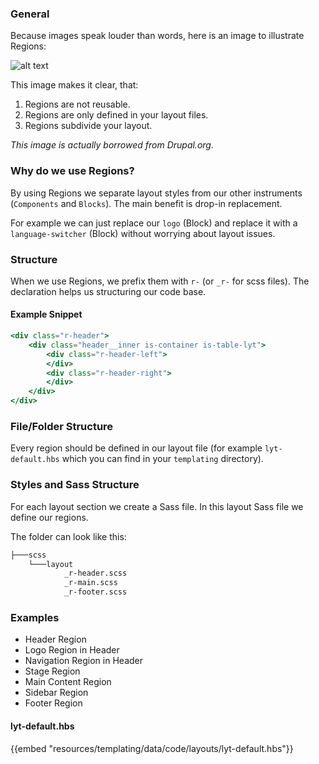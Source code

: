 ### General 

Because images speak louder than words, here is an image to illustrate Regions:

![alt text](/img/temp/regions.jpg "Regions")

This image makes it clear, that: 

1. Regions are not reusable. 
2. Regions are only defined in your layout files.
3. Regions subdivide your layout.

_This image is actually borrowed from Drupal.org._

### Why do we use Regions?

By using Regions we separate layout styles from our other instruments (`Components` and `Blocks`). The main benefit is drop-in replacement. 

For example we can just replace our `logo` (Block) and replace it with a `language-switcher` (Block) without worrying about layout issues.

### Structure

When we use Regions, we prefix them with `r-` (or `_r-` for scss files). The declaration helps us structuring our code base.

#### Example Snippet

``` hbs
<div class="r-header">
	<div class="header__inner is-container is-table-lyt">
		<div class="r-header-left">
		</div>
		<div class="r-header-right">
		</div>
	</div>
</div>
```

### File/Folder Structure

Every region should be defined in our layout file (for example `lyt-default.hbs` which you can find in your `templating` directory).

### Styles and Sass Structure

For each layout section we create a Sass file. In this layout Sass file we define our regions. 

The folder can look like this: 

``` bash
├───scss
	└───layout
			_r-header.scss
			_r-main.scss
			_r-footer.scss
```

### Examples

* Header Region
* Logo Region in Header
* Navigation Region in Header
* Stage Region
* Main Content Region
* Sidebar Region
* Footer Region

#### lyt-default.hbs

{{embed "resources/templating/data/code/layouts/lyt-default.hbs"}}

